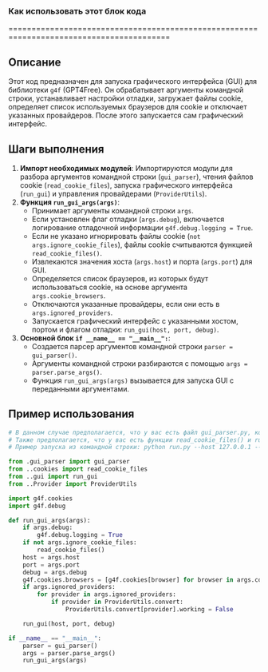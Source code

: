 ### Как использовать этот блок кода
=========================================================================================

Описание
-------------------------
Этот код предназначен для запуска графического интерфейса (GUI) для библиотеки `g4f` (GPT4Free). Он обрабатывает аргументы командной строки, устанавливает настройки отладки, загружает файлы cookie, определяет список используемых браузеров для cookie и отключает указанных провайдеров. После этого запускается сам графический интерфейс.

Шаги выполнения
-------------------------
1. **Импорт необходимых модулей**: Импортируются модули для разбора аргументов командной строки (`gui_parser`), чтения файлов cookie (`read_cookie_files`), запуска графического интерфейса (`run_gui`) и управления провайдерами (`ProviderUtils`).
2. **Функция `run_gui_args(args)`**:
   - Принимает аргументы командной строки `args`.
   - Если установлен флаг отладки (`args.debug`), включается логирование отладочной информации `g4f.debug.logging = True`.
   - Если не указано игнорировать файлы cookie (`not args.ignore_cookie_files`), файлы cookie считываются функцией `read_cookie_files()`.
   - Извлекаются значения хоста (`args.host`) и порта (`args.port`) для GUI.
   - Определяется список браузеров, из которых будут использоваться cookie, на основе аргумента `args.cookie_browsers`.
   - Отключаются указанные провайдеры, если они есть в `args.ignored_providers`.
   - Запускается графический интерфейс с указанными хостом, портом и флагом отладки: `run_gui(host, port, debug)`.
3. **Основной блок `if __name__ == "__main__":`**:
   - Создается парсер аргументов командной строки `parser = gui_parser()`.
   - Аргументы командной строки разбираются с помощью `args = parser.parse_args()`.
   - Функция `run_gui_args(args)` вызывается для запуска GUI с переданными аргументами.

Пример использования
-------------------------

```python
# В данном случае предполагается, что у вас есть файл gui_parser.py, который определяет парсер аргументов командной строки.
# Также предполагается, что у вас есть функции read_cookie_files() и run_gui(), которые выполняют соответствующие действия.
# Пример запуска из командной строки: python run.py --host 127.0.0.1 --port 5000 --debug --cookie_browsers Chrome Firefox --ignored_providers Bing

from .gui_parser import gui_parser
from ..cookies import read_cookie_files
from ..gui import run_gui
from ..Provider import ProviderUtils

import g4f.cookies
import g4f.debug

def run_gui_args(args):
    if args.debug:
        g4f.debug.logging = True
    if not args.ignore_cookie_files:
        read_cookie_files()
    host = args.host
    port = args.port
    debug = args.debug
    g4f.cookies.browsers = [g4f.cookies[browser] for browser in args.cookie_browsers]
    if args.ignored_providers:
        for provider in args.ignored_providers:
            if provider in ProviderUtils.convert:
                ProviderUtils.convert[provider].working = False

    run_gui(host, port, debug)

if __name__ == "__main__":
    parser = gui_parser()
    args = parser.parse_args()
    run_gui_args(args)